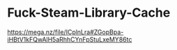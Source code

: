 # Fuck-Steam-Library-Cache
https://mega.nz/file/ICplnLra#ZGopBpa-iHBtV1kFQwAlH5aRhhCYnFpStuLxeMY86tc
